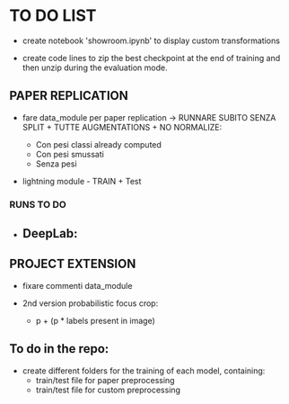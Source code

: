 # TO DO LIST

- create notebook 'showroom.ipynb' to display custom transformations

- create code lines to zip the best checkpoint at the end of training and then unzip during the evaluation mode.

## PAPER REPLICATION

- fare data_module per paper replication -> RUNNARE SUBITO SENZA SPLIT + TUTTE AUGMENTATIONS + NO NORMALIZE:
  - Con pesi classi already computed
  - Con pesi smussati
  - Senza pesi
  
- lightning module - TRAIN + Test

### RUNS TO DO 

- DeepLab:
  - 

## PROJECT EXTENSION

- fixare commenti data_module

- 2nd version probabilistic focus crop:

    - p + (p * labels present in image)

## To do in the repo:

- create different folders for the training of each model, containing:
    - train/test file for paper preprocessing
    - train/test file for custom preprocessing

